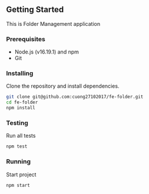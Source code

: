 ## Getting Started

This is Folder Management application

### Prerequisites

- Node.js (v16.19.1) and npm
- Git

### Installing

Clone the repository and install dependencies.

```bash
git clone git@github.com:cuong27102017/fe-folder.git
cd fe-folder
npm install
```

### Testing

Run all tests

```bash
npm test
```

### Running

Start project

```bash
npm start
```